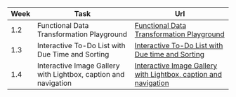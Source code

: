 Week | Task                                                             | Url
--- |------------------------------------------------------------------| --- |
1.2 | Functional Data Transformation Playground                        | [Functional Data Transformation Playground](https://github.com/Mahamudu-Halic/Labs/tree/week1/Functional%20Data%20Transformation%20Playground)
1.3 | Interactive To-Do List with Due Time and Sorting                 | [Interactive To-Do List with Due time and Sorting](https://github.com/Mahamudu-Halic/Labs/tree/week1/Interactive%20To-Do%20List%20with%20Due%20time%20and%20Sorting)
1.4 | Interactive Image Gallery with Lightbox, caption and navigation  | [Interactive Image Gallery with Lightbox, caption and navigation](https://github.com/Mahamudu-Halic/Labs/tree/week1/Interactive%20Image%20Gallery%20with%20Lightbox%2C%20caption%20and%20navigation)
